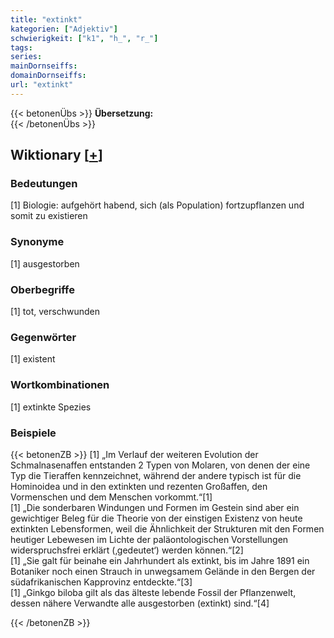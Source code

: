 ```yaml
---
title: "extinkt"
kategorien: ["Adjektiv"]
schwierigkeit: ["k1", "h_", "r_"]
tags:
series:
mainDornseiffs:
domainDornseiffs:
url: "extinkt"
---
```


{{< betonenÜbs >}}
**Übersetzung:**  
{{< /betonenÜbs >}}

## Wiktionary [[+](https://de.wiktionary.org/wiki/extinkt)]

### Bedeutungen
[1] Biologie: aufgehört habend, sich (als Population) fortzupflanzen und somit zu existieren  

### Synonyme
[1] ausgestorben  

### Oberbegriffe
[1] tot, verschwunden  

### Gegenwörter
[1] existent  

### Wortkombinationen
[1] extinkte Spezies  

### Beispiele
{{< betonenZB >}}
[1] „Im Verlauf der weiteren Evolution der Schmalnasenaffen entstanden 2 Typen von Molaren, von denen der eine Typ die Tieraffen kennzeichnet, während der andere typisch ist für die Hominoidea und in den extinkten und rezenten Großaffen, den Vormenschen und dem Menschen vorkommt.“[1]  
[1] „Die sonderbaren Windungen und Formen im Gestein sind aber ein gewichtiger Beleg für die Theorie von der einstigen Existenz von heute extinkten Lebensformen, weil die Ähnlichkeit der Strukturen mit den Formen heutiger Lebewesen im Lichte der paläontologischen Vorstellungen widerspruchsfrei erklärt (‚gedeutet‘) werden können.“[2]  
[1] „Sie galt für beinahe ein Jahrhundert als extinkt, bis im Jahre 1891 ein Botaniker noch einen Strauch in unwegsamem Gelände in den Bergen der südafrikanischen Kapprovinz entdeckte.“[3]  
[1] „Ginkgo biloba gilt als das älteste lebende Fossil der Pflanzenwelt, dessen nähere Verwandte alle ausgestorben (extinkt) sind.“[4]  

{{< /betonenZB >}}

